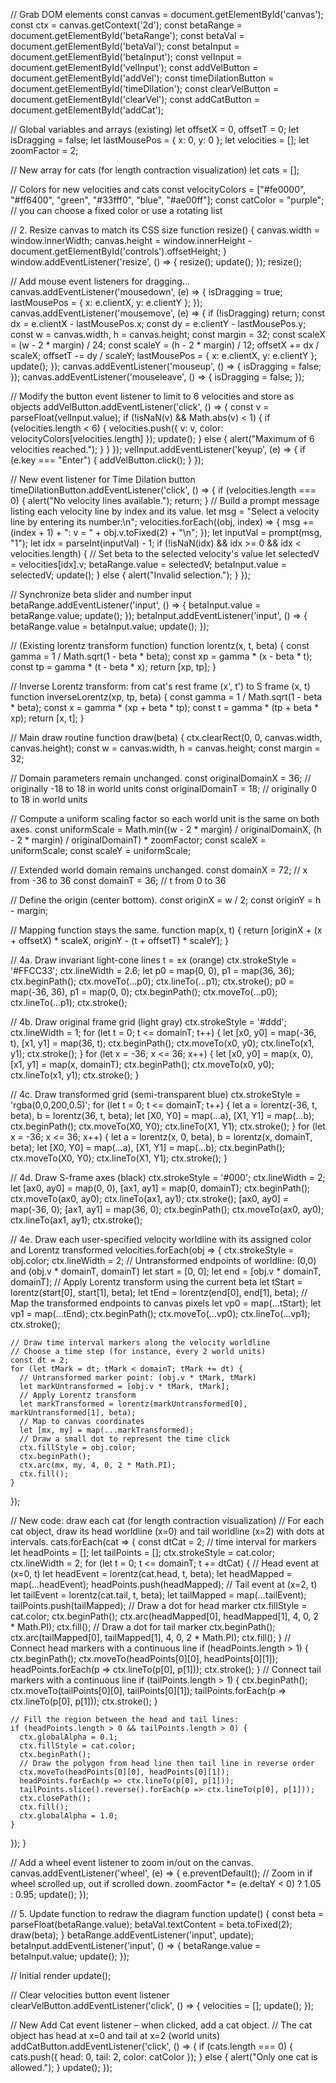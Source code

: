// Grab DOM elements
const canvas       = document.getElementById('canvas');
const ctx          = canvas.getContext('2d');
const betaRange    = document.getElementById('betaRange');
const betaVal      = document.getElementById('betaVal');
const betaInput    = document.getElementById('betaInput');
const velInput     = document.getElementById('velInput');
const addVelButton = document.getElementById('addVel');
const timeDilationButton = document.getElementById('timeDilation');
const clearVelButton = document.getElementById('clearVel');
const addCatButton = document.getElementById('addCat');

// Global variables and arrays (existing)
let offsetX = 0, offsetT = 0;
let isDragging = false;
let lastMousePos = { x: 0, y: 0 };
let velocities = [];
let zoomFactor = 2;

// New array for cats (for length contraction visualization)
let cats = [];

// Colors for new velocities and cats
const velocityColors = ["#fe0000", "#ff6400", "green", "#33fff0", "blue", "#ae00ff"];
const catColor = "purple"; // you can choose a fixed color or use a rotating list

// 2. Resize canvas to match its CSS size
function resize() {
  canvas.width  = window.innerWidth;
  canvas.height = window.innerHeight - document.getElementById('controls').offsetHeight;
}
window.addEventListener('resize', () => { resize(); update(); });
resize();

// Add mouse event listeners for dragging...
canvas.addEventListener('mousedown', (e) => {
  isDragging = true;
  lastMousePos = { x: e.clientX, y: e.clientY };
});
canvas.addEventListener('mousemove', (e) => {
  if (!isDragging) return;
  const dx = e.clientX - lastMousePos.x;
  const dy = e.clientY - lastMousePos.y;
  const w = canvas.width, h = canvas.height;
  const margin = 32;
  const scaleX = (w - 2 * margin) / 24;
  const scaleY = (h - 2 * margin) / 12;
  offsetX += dx / scaleX;
  offsetT -= dy / scaleY;
  lastMousePos = { x: e.clientX, y: e.clientY };
  update();
});
canvas.addEventListener('mouseup', () => { isDragging = false; });
canvas.addEventListener('mouseleave', () => { isDragging = false; });

// Modify the button event listener to limit to 6 velocities and store as objects
addVelButton.addEventListener('click', () => {
  const v = parseFloat(velInput.value);
  if (!isNaN(v) && Math.abs(v) < 1) {
    if (velocities.length < 6) {
      velocities.push({ v: v, color: velocityColors[velocities.length] });
      update();
    } else {
      alert("Maximum of 6 velocities reached.");
    }
  }
});
velInput.addEventListener('keyup', (e) => {
  if (e.key === "Enter") {
    addVelButton.click();
  }
});

// New event listener for Time Dilation button
timeDilationButton.addEventListener('click', () => {
  if (velocities.length === 0) {
    alert("No velocity lines available.");
    return;
  }
  // Build a prompt message listing each velocity line by index and its value.
  let msg = "Select a velocity line by entering its number:\n";
  velocities.forEach((obj, index) => {
    msg += (index + 1) + ": v = " + obj.v.toFixed(2) + "\n";
  });
  let inputVal = prompt(msg, "1");
  let idx = parseInt(inputVal) - 1;
  if (!isNaN(idx) && idx >= 0 && idx < velocities.length) {
    // Set beta to the selected velocity's value
    let selectedV = velocities[idx].v;
    betaRange.value = selectedV;
    betaInput.value = selectedV;
    update();
  } else {
    alert("Invalid selection.");
  }
});

// Synchronize beta slider and number input
betaRange.addEventListener('input', () => {
  betaInput.value = betaRange.value;
  update();
});
betaInput.addEventListener('input', () => {
  betaRange.value = betaInput.value;
  update();
});

// (Existing lorentz transform function)
function lorentz(x, t, beta) {
  const gamma = 1 / Math.sqrt(1 - beta * beta);
  const xp = gamma * (x - beta * t);
  const tp = gamma * (t - beta * x);
  return [xp, tp];
}

// Inverse Lorentz transform: from cat's rest frame (x', t') to S frame (x, t)
function inverseLorentz(xp, tp, beta) {
  const gamma = 1 / Math.sqrt(1 - beta * beta);
  const x = gamma * (xp + beta * tp);
  const t = gamma * (tp + beta * xp);
  return [x, t];
}

// Main draw routine
function draw(beta) {
  ctx.clearRect(0, 0, canvas.width, canvas.height);
  const w = canvas.width, h = canvas.height;
  const margin = 32;
  
  // Domain parameters remain unchanged.
  const originalDomainX = 36; // originally -18 to 18 in world units
  const originalDomainT = 18; // originally 0 to 18 in world units
  
  // Compute a uniform scaling factor so each world unit is the same on both axes.
  const uniformScale = Math.min((w - 2 * margin) / originalDomainX, (h - 2 * margin) / originalDomainT) * zoomFactor;
  const scaleX = uniformScale;
  const scaleY = uniformScale;
  
  // Extended world domain remains unchanged.
  const domainX = 72; // x from -36 to 36
  const domainT = 36; // t from 0 to 36
  
  // Define the origin (center bottom).
  const originX = w / 2;
  const originY = h - margin;
  
  // Mapping function stays the same.
  function map(x, t) {
    return [originX + (x + offsetX) * scaleX,
            originY - (t + offsetT) * scaleY];
  }
  
  // 4a. Draw invariant light-cone lines t = ±x (orange)
  ctx.strokeStyle = '#FFCC33';
  ctx.lineWidth = 2.6;
  let p0 = map(0, 0), p1 = map(36, 36);
  ctx.beginPath(); ctx.moveTo(...p0); ctx.lineTo(...p1); ctx.stroke();
  p0 = map(-36, 36), p1 = map(0, 0);
  ctx.beginPath(); ctx.moveTo(...p0); ctx.lineTo(...p1); ctx.stroke();
  
  // 4b. Draw original frame grid (light gray)
  ctx.strokeStyle = '#ddd';
  ctx.lineWidth = 1;
  for (let t = 0; t <= domainT; t++) {
    let [x0, y0] = map(-36, t), [x1, y1] = map(36, t);
    ctx.beginPath(); ctx.moveTo(x0, y0); ctx.lineTo(x1, y1); ctx.stroke();
  }
  for (let x = -36; x <= 36; x++) {
    let [x0, y0] = map(x, 0), [x1, y1] = map(x, domainT);
    ctx.beginPath(); ctx.moveTo(x0, y0); ctx.lineTo(x1, y1); ctx.stroke();
  }
  
  // 4c. Draw transformed grid (semi-transparent blue)
  ctx.strokeStyle = 'rgba(0,0,200,0.5)';
  for (let t = 0; t <= domainT; t++) {
    let a = lorentz(-36, t, beta), b = lorentz(36, t, beta);
    let [X0, Y0] = map(...a), [X1, Y1] = map(...b);
    ctx.beginPath(); ctx.moveTo(X0, Y0); ctx.lineTo(X1, Y1); ctx.stroke();
  }
  for (let x = -36; x <= 36; x++) {
    let a = lorentz(x, 0, beta), b = lorentz(x, domainT, beta);
    let [X0, Y0] = map(...a), [X1, Y1] = map(...b);
    ctx.beginPath(); ctx.moveTo(X0, Y0); ctx.lineTo(X1, Y1); ctx.stroke();
  }
  
  // 4d. Draw S-frame axes (black)
  ctx.strokeStyle = '#000';
  ctx.lineWidth = 2;
  let [ax0, ay0] = map(0, 0), [ax1, ay1] = map(0, domainT);
  ctx.beginPath(); ctx.moveTo(ax0, ay0); ctx.lineTo(ax1, ay1); ctx.stroke();
  [ax0, ay0] = map(-36, 0);
  [ax1, ay1] = map(36, 0);
  ctx.beginPath(); ctx.moveTo(ax0, ay0); ctx.lineTo(ax1, ay1); ctx.stroke();
  
  // 4e. Draw each user-specified velocity worldline with its assigned color and Lorentz transformed
  velocities.forEach(obj => {
    ctx.strokeStyle = obj.color;
    ctx.lineWidth = 2;
    // Untransformed endpoints of worldline: (0,0) and (obj.v * domainT, domainT)
    let start = [0, 0];
    let end = [obj.v * domainT, domainT];
    // Apply Lorentz transform using the current beta
    let tStart = lorentz(start[0], start[1], beta);
    let tEnd = lorentz(end[0], end[1], beta);
    // Map the transformed endpoints to canvas pixels
    let vp0 = map(...tStart);
    let vp1 = map(...tEnd);
    ctx.beginPath();
    ctx.moveTo(...vp0);
    ctx.lineTo(...vp1);
    ctx.stroke();

    // Draw time interval markers along the velocity worldline
    // Choose a time step (for instance, every 2 world units)
    const dt = 2;
    for (let tMark = dt; tMark < domainT; tMark += dt) {
      // Untransformed marker point: (obj.v * tMark, tMark)
      let markUntransformed = [obj.v * tMark, tMark];
      // Apply Lorentz transform
      let markTransformed = lorentz(markUntransformed[0], markUntransformed[1], beta);
      // Map to canvas coordinates
      let [mx, my] = map(...markTransformed);
      // Draw a small dot to represent the time click
      ctx.fillStyle = obj.color;
      ctx.beginPath();
      ctx.arc(mx, my, 4, 0, 2 * Math.PI);
      ctx.fill();
    }
  });

  // New code: draw each cat (for length contraction visualization)
  // For each cat object, draw its head worldline (x=0) and tail worldline (x=2) with dots at intervals.
  cats.forEach(cat => {
    const dtCat = 2;   // time interval for markers
    let headPoints = [];
    let tailPoints = [];
    ctx.strokeStyle = cat.color;
    ctx.lineWidth = 2;
    for (let t = 0; t <= domainT; t += dtCat) {
      // Head event at (x=0, t)
      let headEvent = lorentz(cat.head, t, beta);
      let headMapped = map(...headEvent);
      headPoints.push(headMapped);
      // Tail event at (x=2, t)
      let tailEvent = lorentz(cat.tail, t, beta);
      let tailMapped = map(...tailEvent);
      tailPoints.push(tailMapped);
      // Draw a dot for head marker
      ctx.fillStyle = cat.color;
      ctx.beginPath();
      ctx.arc(headMapped[0], headMapped[1], 4, 0, 2 * Math.PI);
      ctx.fill();
      // Draw a dot for tail marker
      ctx.beginPath();
      ctx.arc(tailMapped[0], tailMapped[1], 4, 0, 2 * Math.PI);
      ctx.fill();
    }
    // Connect head markers with a continuous line
    if (headPoints.length > 1) {
      ctx.beginPath();
      ctx.moveTo(headPoints[0][0], headPoints[0][1]);
      headPoints.forEach(p => ctx.lineTo(p[0], p[1]));
      ctx.stroke();
    }
    // Connect tail markers with a continuous line
    if (tailPoints.length > 1) {
      ctx.beginPath();
      ctx.moveTo(tailPoints[0][0], tailPoints[0][1]);
      tailPoints.forEach(p => ctx.lineTo(p[0], p[1]));
      ctx.stroke();
    }
    
    // Fill the region between the head and tail lines:
    if (headPoints.length > 0 && tailPoints.length > 0) {
      ctx.globalAlpha = 0.1;
      ctx.fillStyle = cat.color;
      ctx.beginPath();
      // Draw the polygon from head line then tail line in reverse order
      ctx.moveTo(headPoints[0][0], headPoints[0][1]);
      headPoints.forEach(p => ctx.lineTo(p[0], p[1]));
      tailPoints.slice().reverse().forEach(p => ctx.lineTo(p[0], p[1]));
      ctx.closePath();
      ctx.fill();
      ctx.globalAlpha = 1.0;
    }
  });
}

// Add a wheel event listener to zoom in/out on the canvas.
canvas.addEventListener('wheel', (e) => {
  e.preventDefault();
  // Zoom in if wheel scrolled up, out if scrolled down.
  zoomFactor *= (e.deltaY < 0) ? 1.05 : 0.95;
  update();
});

// 5. Update function to redraw the diagram
function update() {
  const beta = parseFloat(betaRange.value);
  betaVal.textContent = beta.toFixed(2);
  draw(beta);
}
betaRange.addEventListener('input', update);
betaInput.addEventListener('input', () => {
  betaRange.value = betaInput.value;
  update();
});

// Initial render
update();

// Clear velocities button event listener
clearVelButton.addEventListener('click', () => {
  velocities = [];
  update();
});

// New Add Cat event listener – when clicked, add a cat object.
// The cat object has head at x=0 and tail at x=2 (world units)
addCatButton.addEventListener('click', () => {
  if (cats.length === 0) {
    cats.push({ head: 0, tail: 2, color: catColor });
  } else {
    alert("Only one cat is allowed.");
  }
  update();
});
